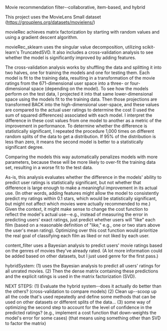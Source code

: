 Movie recommendation filter--collaborative, item-based, and hybrid

This project uses the MovieLens Small dataset (https://grouplens.org/datasets/movielens/)

movieRec achieves matrix factorization by starting with random values and using a gradient descent algorithm.

movieRec_sklearn uses the singular value decomposition, utilizing scikit-learn's TruncatedSVD. It also includes a cross-validation analysis to see whether the model is significantly improved by adding features. 

The cross-validation analysis works by shuffling the data and splitting it into two halves, one for training the models and one for testing them. Each model is fit to the training data, resulting in a transformation of the movie ratings from the 671-dimensional user space into a three- or four-dimensional space (depending on the model). 
 To see how the models perform on the test data, I projected it into that same lower-dimensional space using the models fit to the training data. 
Then those projections are transformed BACK into the high-dimensional user-space, and these values are compared to the actual user ratings to determine the cost (I used the sum of squared differences) associated with each model.
 I interpret the difference in these cost values from one model to another as a metric of the improvement in performance. To determine whether the difference is statistically significant, I repeated the procedure 1,000 times on different random splits of the data to get a distribution. 
If 95% of the distribution is less than zero, it means the second model is better to a statistically significant degree.

Comparing the models this way automatically penalizes models with more parameters, because these will be more likely to over-fit the training data set, resulting in a worse fit to the test data.

As-is, this analysis evaluates whether the difference in the models' ability to predict user ratings is statistically significant, but not whether that difference is large enough to make a meaningful improvement in its actual use. 
(In other words, adding features might allow the model to consistently predict my ratings within 0.1 stars, which would be statistically significant, but might not affect which movies were actually recommended to me.)
 Given the context, it might make sense to change the cost function to reflect the model's actual use--e.g., instead of measuring the error in predicting users' exact ratings, just predict whether users will "like" each film (based on a reasonable definition of "like," e.g., one or two stars above the user's mean rating). 
 Optimizing over this cost function would prioritize the real goal of classifying each film as liked or not liked by each user.

content_filter uses a Bayesian analysis to predict users' movie ratings based on the genres of movies they've already rated. (A lot more information could be added based on other datasets, but I just used genre for the first pass.)

hybridSystem:
(1) uses the Bayesian analysis to predict all users' ratings for all unrated movies. 
(2) Then the dense matrix containing these predictions and the explicit ratings is used in the matrix factorization (SVD).

NEXT STEPS:
(1) Evaluate the hybrid system--does it actually do better than the others? (cross-validation to compare models)
(2) Clean up--scoop up all the code that's used repeatedly and define some methods that can be used on other datasets or different splits of the data...
(3) some way of optimizing the second step to account for the level of confidence in the predicted ratings? (e.g., implement a cost function that down-weights the model's error for some cases) (that means using something other than SVD to factor the matrix)

